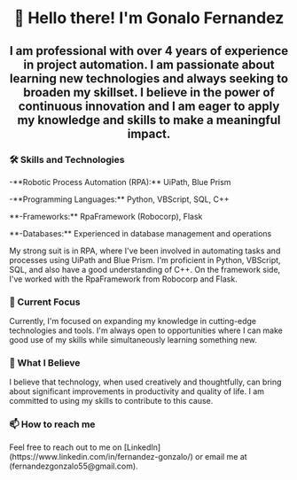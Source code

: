 <h1 align="center">👋 Hello there! I'm Gonalo Fernandez</h1>

<h2 align="center">I am professional with over 4 years of experience in project automation. I am passionate about learning new technologies and always seeking to broaden my skillset. I believe in the power of continuous innovation and I am eager to apply my knowledge and skills to make a meaningful impact.</h3>

<h3 align="left">🛠 Skills and Technologies</h3>
<p align="left">-**Robotic Process Automation (RPA):** UiPath, Blue Prism </p>
<p align="left">-**Programming Languages:** Python, VBScript, SQL, C++ </p>
<p align="left">**-Frameworks:** RpaFramework (Robocorp), Flask </p>
<p align="left">**-Databases:** Experienced in database management and operations</p>
<p align="left">My strong suit is in RPA, where I've been involved in automating tasks and processes using UiPath and Blue Prism. I'm proficient in Python, VBScript, SQL, and also have a good understanding of C++. On the framework side, I've worked with the RpaFramework from Robocorp and Flask.</p>

<h3 align="left">🔭 Current Focus</h3>
Currently, I'm focused on expanding my knowledge in cutting-edge technologies and tools. I'm always open to opportunities where I can make good use of my skills while simultaneously learning something new.

<h3 align="left">🌱 What I Believe</h3>
I believe that technology, when used creatively and thoughtfully, can bring about significant improvements in productivity and quality of life. I am committed to using my skills to contribute to this cause.

<h3 align="left">📫 How to reach me</h3>
Feel free to reach out to me on [LinkedIn](https://www.linkedin.com/in/fernandez-gonzalo/) or email me at (fernandezgonzalo55@gmail.com).

